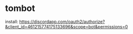 # tombot

install: https://discordapp.com/oauth2/authorize?&client_id=461215774175133696&scope=bot&permissions=0

